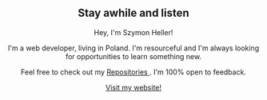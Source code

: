  <h2 align="center">  Stay awhile and listen </h2>



<p align="center"> Hey, I'm Szymon Heller! </p>

<p align="center"> I'm a web developer, living in Poland. I'm resourceful and I'm always looking for opportunities to learn something new. </p>
<p align="center"> Feel free to check out my <a href="https://github.com/szymonheller?tab=repositories"> Repositories </a>. I'm 100% open to feedback. </p>



<p align="center"> <a href="https://www.szymonheller.com/"> Visit my website! </a> </p>

